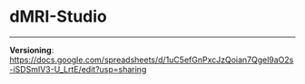 # dMRI-Studio
 
---

**Versioning**: https://docs.google.com/spreadsheets/d/1uC5efGnPxcJzQoian7Qgel9aO2s-iSDSmIV3-U_LrtE/edit?usp=sharing
